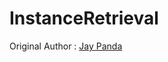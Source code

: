 InstanceRetrieval
=================

Original Author : [Jay Panda](https://github.com/jaypanda "github")
